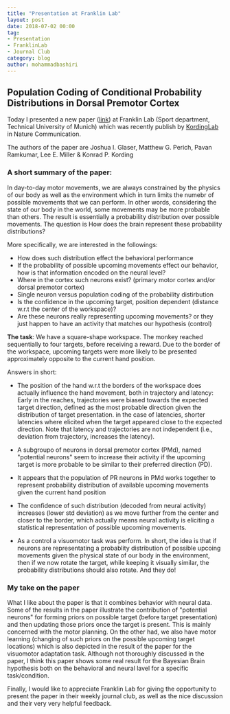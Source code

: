 ```yaml
---
title: "Presentation at Franklin Lab"
layout: post
date: 2018-07-02 00:00
tag:
- Presentation
- FranklinLab
- Journal Club
category: blog
author: mohammadbashiri
---
```


## Population Coding of Conditional Probability Distributions in Dorsal Premotor Cortex

Today I presented a new paper ([link]) at Franklin Lab (Sport department, Technical University of Munich) which was recently publish by <a href="http://kordinglab.com/" terget="_balnk">KordingLab</a> in Nature Communication.

The authors of the paper are Joshua I. Glaser, Matthew G. Perich, Pavan Ramkumar, Lee E. Miller & Konrad P. Kording

### A short summary of the paper:

In day-to-day motor movements, we are always constrained by the physics of our body as well as the environment which in turn limits the numebr of possible movements that we can perform. In other words, considering the state of our body in the world, some movements may be more probable than others. The result is essentially a probability distribution over possible movements. The question is How does the brain represent these probability distributions?

More specifically, we are interested in the followings:

- How does such distribution effect the behavioral performance
- If the probability of possible upcoming movements effect our behavior, how is that information encoded on the neural level?
- Where in the cortex such neurons exist? (primary motor cortex and/or dorsal premotor cortex)
- Single neuron versus population coding of the probability distirbution
- Is the confidence in the upcoming target, position dependent (distance w.r.t the center of the workspace)?
- Are these neurons really representing upcoming movements? or they just happen to have an activity that matches our hypothesis (control)


<b>The task</b>: We have a square-shape workspace. The monkey reached sequentially to four targets, before receiving a reward. Due to the border of the workspace, upcoming targets were more likely to be presented approximately opposite to the current hand position.


Answers in short:

- The position of the hand w.r.t the borders of the workspace does actually influence the hand movement, both in trajectory and latency: Early in the reaches, trajectories were biased towards the expected target direction, defined as the  most probable direction given the distribution of target presentation. in the case of latencies, shorter latencies where elicited when the target appeared close to the expected direction. Note that latency and trajectories are not independent (i.e., deviation from trajectory, increases the latency).

- A subgroupo of neurons in dorsal premotor cortex (PMd), named "potential neurons" seem to increase their activity if the upcoming target is more probable to be similar to their preferred direction (PD).

- It appears that the population of PR neurons in PMd works together to represent probability distribution of available upcoming movements given the current hand position

- The confidence of such distribution (decoded from neural activity) increases (lower std deviation) as we move further from the center and closer to the border, which actually means neural activity is eliciting a statistical representation of possible upcoming movements.

- As a control a visuomotor task was perform. In short, the idea is that if neurons are representating a probablity distribution of possible upcoing movements given the physical state of our body in the environment, then if we now rotate the target, while keeping it visually similar, the probability distributions should also rotate. And they do!


### My take on the paper

What I like about the paper is that it combines behavior with neural data. Some of the results in the paper illustrate the contribution of "potential neurons" for forming priors on possible target (before target presentation) and then updating those priors once the target is present. This is mainly concerned with the motor planning. On the other had, we also have motor learning (changing of such priors on the possible upcoming target locations) which is also depicted in the result of the paper for the visuomotor adaptation task. Although not thoroughly discussed in the paper, I think this paper shows some real result for the Bayesian Brain hypothesis both on the behavioral and neural lavel for a specific task/condition.

Finally, I would like to appreciate Franklin Lab for giving the opportunity to present the paper in their weekly journal club, as well as the nice discussion and their very very helpful feedback.

[link]: https://www.nature.com/articles/s41467-018-04062-6